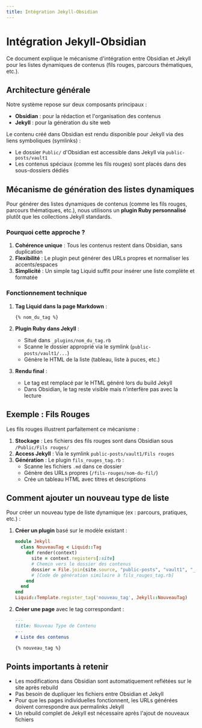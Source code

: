 ```yaml
---
title: Intégration Jekyll-Obsidian
---
```

# Intégration Jekyll-Obsidian

Ce document explique le mécanisme d'intégration entre Obsidian et Jekyll pour les listes dynamiques de contenus (fils rouges, parcours thématiques, etc.).

## Architecture générale

Notre système repose sur deux composants principaux :
- **Obsidian** : pour la rédaction et l'organisation des contenus
- **Jekyll** : pour la génération du site web

Le contenu créé dans Obsidian est rendu disponible pour Jekyll via des liens symboliques (symlinks) :
- Le dossier `Public/` d'Obsidian est accessible dans Jekyll via `public-posts/vault1`
- Les contenus spéciaux (comme les fils rouges) sont placés dans des sous-dossiers dédiés

## Mécanisme de génération des listes dynamiques

Pour générer des listes dynamiques de contenus (comme les fils rouges, parcours thématiques, etc.), nous utilisons un **plugin Ruby personnalisé** plutôt que les collections Jekyll standards.

### Pourquoi cette approche ?

1. **Cohérence unique** : Tous les contenus restent dans Obsidian, sans duplication
2. **Flexibilité** : Le plugin peut générer des URLs propres et normaliser les accents/espaces
3. **Simplicité** : Un simple tag Liquid suffit pour insérer une liste complète et formatée

### Fonctionnement technique

1. **Tag Liquid dans la page Markdown** :
   ```liquid
   {% nom_du_tag %}
   ```

2. **Plugin Ruby dans Jekyll** :
   - Situé dans `_plugins/nom_du_tag.rb`
   - Scanne le dossier approprié via le symlink (`public-posts/vault1/...`)
   - Génère le HTML de la liste (tableau, liste à puces, etc.)

3. **Rendu final** :
   - Le tag est remplacé par le HTML généré lors du build Jekyll
   - Dans Obsidian, le tag reste visible mais n'interfère pas avec la lecture

## Exemple : Fils Rouges

Les fils rouges illustrent parfaitement ce mécanisme :

1. **Stockage** : Les fichiers des fils rouges sont dans Obsidian sous `/Public/Fils rouges/`
2. **Access Jekyll** : Via le symlink `public-posts/vault1/Fils rouges`
3. **Génération** : Le plugin `fils_rouges_tag.rb` :
   - Scanne les fichiers `.md` dans ce dossier
   - Génère des URLs propres (`/fils-rouges/nom-du-fil/`)
   - Crée un tableau HTML avec titres et descriptions

## Comment ajouter un nouveau type de liste

Pour créer un nouveau type de liste dynamique (ex : parcours, pratiques, etc.) :

1. **Créer un plugin** basé sur le modèle existant :
   ```ruby
   module Jekyll
     class NouveauTag < Liquid::Tag
       def render(context)
         site = context.registers[:site]
         # Chemin vers le dossier des contenus
         dossier = File.join(site.source, "public-posts", "vault1", "_dossier_specifique")
         # [Code de génération similaire à fils_rouges_tag.rb]
       end
     end
   end
   Liquid::Template.register_tag('nouveau_tag', Jekyll::NouveauTag)
   ```

2. **Créer une page** avec le tag correspondant :
   ```markdown
   ---
   title: Nouveau Type de Contenu
   ---
   # Liste des contenus
   
   {% nouveau_tag %}
   ```

## Points importants à retenir

- Les modifications dans Obsidian sont automatiquement reflétées sur le site après rebuild
- Pas besoin de dupliquer les fichiers entre Obsidian et Jekyll
- Pour que les pages individuelles fonctionnent, les URLs générées doivent correspondre aux permalinks Jekyll
- Un rebuild complet de Jekyll est nécessaire après l'ajout de nouveaux fichiers
